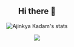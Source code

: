 <!--
**Ajink7/Ajink7** is a ✨ _special_ ✨ repository because its `README.md` (this file) appears on your GitHub profile.

Here are some ideas to get you started:

- 🔭 I’m currently working on ...
- 🌱 I’m currently learning ...
- 👯 I’m looking to collaborate on ...
- 🤔 I’m looking for help with ...
- 💬 Ask me about ...
- 📫 How to reach me: ...
- 😄 Pronouns: ...
- ⚡ Fun fact: ...
-->
<h2 align="center">Hi there 👋</h2>
<p align="center">
<img alt = "Ajinkya Kadam's stats" align="center" src="https://github-readme-stats.vercel.app/api?username=Ajink7&show_icons=true&hide=stars&count_private=true&theme=blue-green"/>
</p>
<p align="center">
  <img align="center" src="https://gpvc.arturio.dev/Ajink7"/>
</p>
